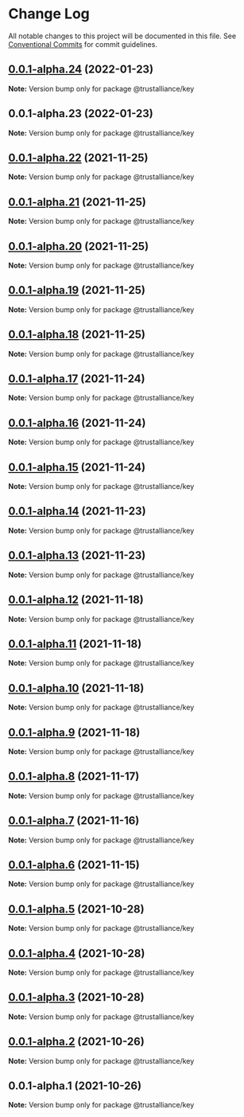 # Change Log

All notable changes to this project will be documented in this file.
See [Conventional Commits](https://conventionalcommits.org) for commit guidelines.

## [0.0.1-alpha.24](https://github.com/TrustAllianceNZ/trust-sdk/compare/@trustalliance/key@0.0.1-alpha.23...@trustalliance/key@0.0.1-alpha.24) (2022-01-23)

**Note:** Version bump only for package @trustalliance/key





## 0.0.1-alpha.23 (2022-01-23)

**Note:** Version bump only for package @trustalliance/key





## [0.0.1-alpha.22](https://github.com/trustalliance-blockchain/trustalliance-verifiable/compare/@trustalliance/key@0.0.1-alpha.21...@trustalliance/key@0.0.1-alpha.22) (2021-11-25)

**Note:** Version bump only for package @trustalliance/key





## [0.0.1-alpha.21](https://github.com/trustalliance-blockchain/trustalliance-verifiable/compare/@trustalliance/key@0.0.1-alpha.20...@trustalliance/key@0.0.1-alpha.21) (2021-11-25)

**Note:** Version bump only for package @trustalliance/key





## [0.0.1-alpha.20](https://github.com/trustalliance-blockchain/trustalliance-verifiable/compare/@trustalliance/key@0.0.1-alpha.19...@trustalliance/key@0.0.1-alpha.20) (2021-11-25)

**Note:** Version bump only for package @trustalliance/key





## [0.0.1-alpha.19](https://github.com/trustalliance-blockchain/track-back-verifier/compare/@trustalliance/key@0.0.1-alpha.18...@trustalliance/key@0.0.1-alpha.19) (2021-11-25)

**Note:** Version bump only for package @trustalliance/key





## [0.0.1-alpha.18](github.com/trustalliance-blockchain/track-back-verifier/packages/trustalliance-key/compare/@trustalliance/key@0.0.1-alpha.17...@trustalliance/key@0.0.1-alpha.18) (2021-11-25)

**Note:** Version bump only for package @trustalliance/key





## [0.0.1-alpha.17](https://github.com/trustalliance-blockchain/trustalliance-verifiable/compare/@trustalliance/key@0.0.1-alpha.16...@trustalliance/key@0.0.1-alpha.17) (2021-11-24)

**Note:** Version bump only for package @trustalliance/key





## [0.0.1-alpha.16](https://github.com/trustalliance-blockchain/trustalliance-verifiable/compare/@trustalliance/key@0.0.1-alpha.15...@trustalliance/key@0.0.1-alpha.16) (2021-11-24)

**Note:** Version bump only for package @trustalliance/key





## [0.0.1-alpha.15](https://github.com/trustalliance-blockchain/trustalliance-verifiable/compare/@trustalliance/key@0.0.1-alpha.14...@trustalliance/key@0.0.1-alpha.15) (2021-11-24)

**Note:** Version bump only for package @trustalliance/key





## [0.0.1-alpha.14](https://github.com/trustalliance-blockchain/trustalliance-verifiable/compare/@trustalliance/key@0.0.1-alpha.13...@trustalliance/key@0.0.1-alpha.14) (2021-11-23)

**Note:** Version bump only for package @trustalliance/key





## [0.0.1-alpha.13](https://github.com/trustalliance-blockchain/trustalliance-verifiable/compare/@trustalliance/key@0.0.1-alpha.12...@trustalliance/key@0.0.1-alpha.13) (2021-11-23)

**Note:** Version bump only for package @trustalliance/key





## [0.0.1-alpha.12](https://github.com/trustalliance-blockchain/trustalliance-verifiable/compare/@trustalliance/key@0.0.1-alpha.11...@trustalliance/key@0.0.1-alpha.12) (2021-11-18)

**Note:** Version bump only for package @trustalliance/key





## [0.0.1-alpha.11](https://github.com/trustalliance-blockchain/trustalliance-verifiable/compare/@trustalliance/key@0.0.1-alpha.10...@trustalliance/key@0.0.1-alpha.11) (2021-11-18)

**Note:** Version bump only for package @trustalliance/key





## [0.0.1-alpha.10](https://github.com/trustalliance-blockchain/trustalliance-verifiable/compare/@trustalliance/key@0.0.1-alpha.9...@trustalliance/key@0.0.1-alpha.10) (2021-11-18)

**Note:** Version bump only for package @trustalliance/key





## [0.0.1-alpha.9](https://github.com/trustalliance-blockchain/trustalliance-verifiable/compare/@trustalliance/key@0.0.1-alpha.8...@trustalliance/key@0.0.1-alpha.9) (2021-11-18)

**Note:** Version bump only for package @trustalliance/key





## [0.0.1-alpha.8](https://github.com/trustalliance-blockchain/trustalliance-verifiable/compare/@trustalliance/key@0.0.1-alpha.7...@trustalliance/key@0.0.1-alpha.8) (2021-11-17)

**Note:** Version bump only for package @trustalliance/key





## [0.0.1-alpha.7](https://github.com/trustalliance-blockchain/trustalliance-verifiable/compare/@trustalliance/key@0.0.1-alpha.6...@trustalliance/key@0.0.1-alpha.7) (2021-11-16)

**Note:** Version bump only for package @trustalliance/key





## [0.0.1-alpha.6](https://github.com/trustalliance-blockchain/trustalliance-verifiable/compare/@trustalliance/key@0.0.1-alpha.5...@trustalliance/key@0.0.1-alpha.6) (2021-11-15)

**Note:** Version bump only for package @trustalliance/key





## [0.0.1-alpha.5](https://github.com/trustalliance-blockchain/trustalliance-verifiable/compare/@trustalliance/key@0.0.1-alpha.4...@trustalliance/key@0.0.1-alpha.5) (2021-10-28)

**Note:** Version bump only for package @trustalliance/key





## [0.0.1-alpha.4](https://github.com/trustalliance-blockchain/trustalliance-verifiable/compare/@trustalliance/key@0.0.1-alpha.3...@trustalliance/key@0.0.1-alpha.4) (2021-10-28)

**Note:** Version bump only for package @trustalliance/key





## [0.0.1-alpha.3](https://github.com/trustalliance-blockchain/trustalliance-verifiable/compare/@trustalliance/key@0.0.1-alpha.2...@trustalliance/key@0.0.1-alpha.3) (2021-10-28)

**Note:** Version bump only for package @trustalliance/key





## [0.0.1-alpha.2](https://github.com/trustalliance-blockchain/trustalliance-verifiable/compare/@trustalliance/key@0.0.1-alpha.1...@trustalliance/key@0.0.1-alpha.2) (2021-10-26)

**Note:** Version bump only for package @trustalliance/key





## 0.0.1-alpha.1 (2021-10-26)

**Note:** Version bump only for package @trustalliance/key
